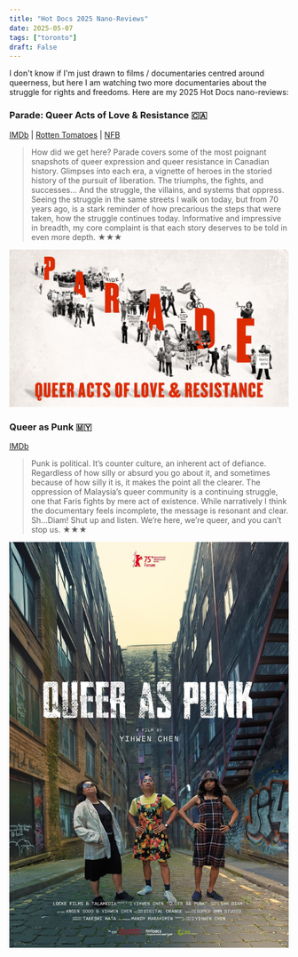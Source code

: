 ```yaml
---
title: "Hot Docs 2025 Nano-Reviews"
date: 2025-05-07
tags: ["toronto"]
draft: False
---
```


I don't know if I'm just drawn to films / documentaries centred around queerness, but here I am watching two more documentaries about the struggle for rights and freedoms. Here are my 2025 Hot Docs nano-reviews:

### Parade: Queer Acts of Love & Resistance 🇨🇦

[IMDb](https://www.imdb.com/title/tt36402660/) | [Rotten Tomatoes](https://www.rottentomatoes.com/m/parade_queer_acts_of_love_and_resistance) | [NFB](https://www.nfb.ca/film/parade/)

> How did we get here? Parade covers some of the most poignant snapshots of queer expression and queer resistance in Canadian history. Glimpses into each era, a vignette of heroes in the storied history of the pursuit of liberation. The triumphs, the fights, and successes… And the struggle, the villains, and systems that oppress. Seeing the struggle in the same streets I walk on today, but from 70 years ago, is a stark reminder of how precarious the steps that were taken, how the struggle continues today. Informative and impressive in breadth, my core complaint is that each story deserves to be told in even more depth. ★★★

![Parade: Queer Acts of Love & Resistance](/images/hotdocs-2025-pqalr.jpg "Parade: Queer Acts of Love & Resistance. Source: NFB")

### Queer as Punk 🇲🇾

[IMDb](https://www.imdb.com/title/tt35494617/)

> Punk is political. It’s counter culture, an inherent act of defiance. Regardless of how silly or absurd you go about it, and sometimes because of how silly it is, it makes the point all the clearer. The oppression of Malaysia’s queer community is a continuing struggle, one that Faris fights by mere act of existence. While narratively I think the documentary feels incomplete, the message is resonant and clear. Sh…Diam! Shut up and listen. We’re here, we’re queer, and you can’t stop us. ★★★

![Queer as Punk](/images/hotdocs-2025-qap.jpg "Queer as Punk. Source: IMDb")
